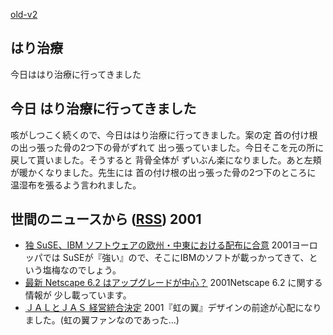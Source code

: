 [old-v2](ig011112-orig.html)

## はり治療

今日ははり治療に行ってきました


## 今日 はり治療に行ってきました

咳がしつこく続くので、今日ははり治療に行ってきました。案の定 首の付け根の出っ張った骨の2つ下の骨がずれて 出っ張っていました。今日そこを元の所に戻して貰いました。そうすると 背骨全体が ずいぶん楽になりました。あと左頬が暖かくなりました。先生には 首の付け根の出っ張った骨の2つ下のところに 温湿布を張るよう言われました。

## 世間のニュースから ([RSS](ig011112-news.xml)) 2001

* [独 SuSE、IBM ソフトウェアの欧州・中東における配布に合意](http://japan.internet.com/linuxtoday/20011110/3.html)  2001ヨーロッパでは SuSEが『強い』ので、そこにIBMのソフトが載っかってきて、という塩梅なのでしょう。
* [最新 Netscape 6.2 はアップグレードが中心？](http://japan.internet.com/linuxtoday/20011110/1.html)  2001Netscape 6.2 に関する情報が 少し載っています。
* [ＪＡＬとＪＡＳ 経営統合決定](http://www.nhk.or.jp/news/2001/11/12/grri840000008568.html)  2001『虹の翼』デザインの前途が心配になりました。(虹の翼ファンなのであった…)